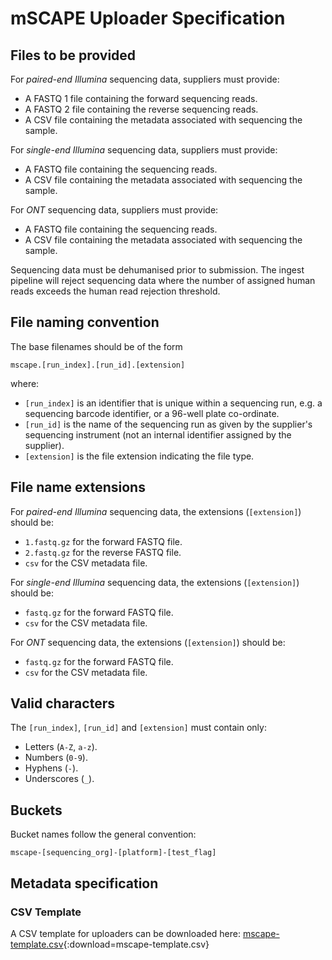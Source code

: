 # mSCAPE Uploader Specification

## Files to be provided

For *paired-end Illumina* sequencing data, suppliers must provide:

* A FASTQ 1 file containing the forward sequencing reads.
* A FASTQ 2 file containing the reverse sequencing reads.
* A CSV file containing the metadata associated with sequencing the sample.

For *single-end Illumina* sequencing data, suppliers must provide:

* A FASTQ file containing the sequencing reads.
* A CSV file containing the metadata associated with sequencing the sample.

For *ONT* sequencing data, suppliers must provide:

* A FASTQ file containing the sequencing reads.
* A CSV file containing the metadata associated with sequencing the sample.

Sequencing data must be dehumanised prior to submission. The ingest pipeline 
will reject sequencing data where the number of assigned human reads exceeds the
human read rejection threshold.

## File naming convention

The base filenames should be of the form

```
mscape.[run_index].[run_id].[extension]
```

where:

* `[run_index]` is an identifier that is unique within a sequencing run, e.g. a sequencing barcode identifier, or a 96-well plate co-ordinate.
* `[run_id]` is the name of the sequencing run as given by the supplier's sequencing instrument (not an internal identifier assigned by the supplier).
* `[extension]` is the file extension indicating the file type.

## File name extensions

For *paired-end Illumina* sequencing data, the extensions (`[extension]`) should be:

* `1.fastq.gz` for the forward FASTQ file.
* `2.fastq.gz` for the reverse FASTQ file.
* `csv` for the CSV metadata file.

For *single-end Illumina* sequencing data, the extensions (`[extension]`) should be:

* `fastq.gz` for the forward FASTQ file.
* `csv` for the CSV metadata file.

For *ONT* sequencing data, the extensions (`[extension]`) should be:

* `fastq.gz` for the forward FASTQ file.
* `csv` for the CSV metadata file.

## Valid characters

The `[run_index]`, `[run_id]` and `[extension]` must contain only:

* Letters (`A-Z`, `a-z`).
* Numbers (`0-9`).
* Hyphens (`-`).
* Underscores (`_`).

## Buckets

Bucket names follow the general convention:

```
mscape-[sequencing_org]-[platform]-[test_flag]
```

## Metadata specification

### CSV Template

A CSV template for uploaders can be downloaded here: [mscape-template.csv](mscape-template.csv){:download=mscape-template.csv}
